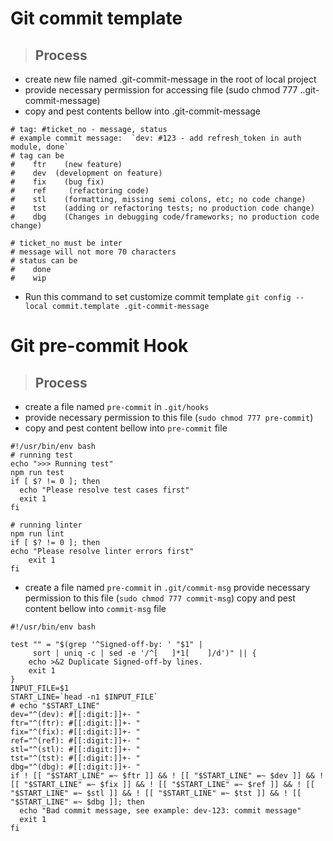 # Git commit template

>## Process

- create new file named .git-commit-message in the root of local project
- provide necessary permission for accessing file (sudo chmod 777 ..git-commit-message)
- copy and pest contents bellow into .git-commit-message

```
# tag: #ticket_no - message, status
# example commit message:  `dev: #123 - add refresh_token in auth module, done`
# tag can be 
#    ftr    (new feature)
#    dev  (development on feature)
#    fix    (bug fix)
#    ref     (refactoring code)
#    stl    (formatting, missing semi colons, etc; no code change)
#    tst    (adding or refactoring tests; no production code change)
#    dbg    (Changes in debugging code/frameworks; no production code change)

# ticket_no must be inter
# message will not more 70 characters
# status can be
#    done
#    wip
```
- Run this command to set customize commit template `git config --local commit.template .git-commit-message`

# Git pre-commit Hook

>## Process
- create a file named `pre-commit` in `.git/hooks`
- provide necessary permission to this file (`sudo chmod 777 pre-commit`)
- copy and pest content bellow into `pre-commit` file

```
#!/usr/bin/env bash
# running test
echo ">>> Running test"
npm run test
if [ $? != 0 ]; then
  echo "Please resolve test cases first"
  exit 1
fi

# running linter
npm run lint
if [ $? != 0 ]; then
echo "Please resolve linter errors first"
    exit 1
fi
```

- create a file named `pre-commit` in `.git/commit-msg`
provide necessary permission to this file (`sudo chmod 777 commit-msg`)
copy and pest content bellow into `commit-msg` file

```
#!/usr/bin/env bash

test "" = "$(grep '^Signed-off-by: ' "$1" |
     sort | uniq -c | sed -e '/^[   ]*1[    ]/d')" || {
    echo >&2 Duplicate Signed-off-by lines.
    exit 1
}
INPUT_FILE=$1
START_LINE=`head -n1 $INPUT_FILE`
# echo "$START_LINE"
dev="^(dev): #[[:digit:]]+- "
ftr="^(ftr): #[[:digit:]]+- "
fix="^(fix): #[[:digit:]]+- "
ref="^(ref): #[[:digit:]]+- "
stl="^(stl): #[[:digit:]]+- "
tst="^(tst): #[[:digit:]]+- "
dbg="^(dbg): #[[:digit:]]+- "
if ! [[ "$START_LINE" =~ $ftr ]] && ! [[ "$START_LINE" =~ $dev ]] && ! [[ "$START_LINE" =~ $fix ]] && ! [[ "$START_LINE" =~ $ref ]] && ! [[ "$START_LINE" =~ $stl ]] && ! [[ "$START_LINE" =~ $tst ]] && ! [[ "$START_LINE" =~ $dbg ]]; then
  echo "Bad commit message, see example: dev-123: commit message"
  exit 1
fi
```